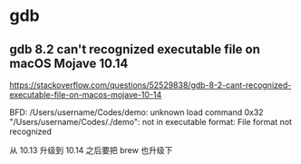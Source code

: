 # gdb

## gdb 8.2 can't recognized executable file on macOS Mojave 10.14

https://stackoverflow.com/questions/52529838/gdb-8-2-cant-recognized-executable-file-on-macos-mojave-10-14

BFD: /Users/username/Codes/demo: unknown load command 0x32
"/Users/username/Codes/./demo": not in executable format: File format not recognized

从 10.13 升级到 10.14 之后要把 brew 也升级下
